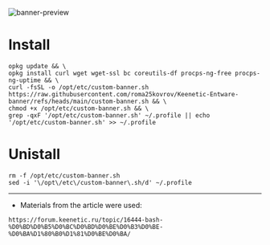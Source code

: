 ![banner-preview](https://drm-play.kovrov.crazedns.ru:8443/Entware.jpg)


# Install

```
opkg update && \
opkg install curl wget wget-ssl bc coreutils-df procps-ng-free procps-ng-uptime && \
curl -fsSL -o /opt/etc/custom-banner.sh https://raw.githubusercontent.com/roma25kovrov/Keenetic-Entware-banner/refs/heads/main/custom-banner.sh && \
chmod +x /opt/etc/custom-banner.sh && \
grep -qxF '/opt/etc/custom-banner.sh' ~/.profile || echo '/opt/etc/custom-banner.sh' >> ~/.profile

```
# Unistall

```
rm -f /opt/etc/custom-banner.sh
sed -i '\/opt\/etc\/custom-banner\.sh/d' ~/.profile

```
---

* Materials from the article were used:
  
```
https://forum.keenetic.ru/topic/16444-bash-%D0%BD%D0%B5%D0%BC%D0%BD%D0%BE%D0%B3%D0%BE-%D0%BA%D1%80%B0%D1%81%D0%BE%D0%BA/
```
